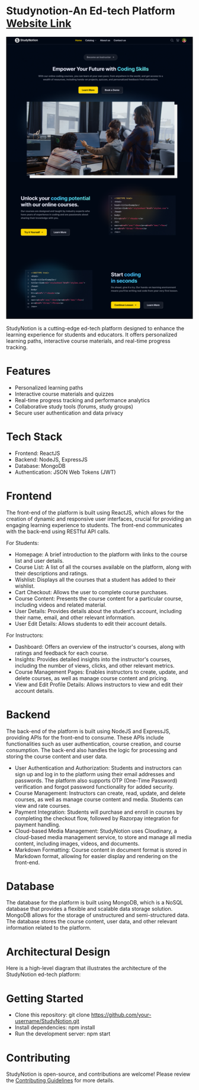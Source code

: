 # Studynotion-An Ed-tech Platform [Website Link](https://studynotion-frontend.vercel.app/)

![Main Page](images/mainpage.png)

StudyNotion is a cutting-edge ed-tech platform designed to enhance the learning experience for students and educators. It offers personalized learning paths, interactive course materials, and real-time progress tracking.

# Features
- Personalized learning paths
- Interactive course materials and quizzes
- Real-time progress tracking and performance analytics
- Collaborative study tools (forums, study groups)
- Secure user authentication and data privacy

# Tech Stack
- Frontend: ReactJS
- Backend: NodeJS, ExpressJS
- Database: MongoDB
- Authentication: JSON Web Tokens (JWT)

# Frontend
The front-end of the platform is built using ReactJS, which allows for the creation of dynamic and responsive user interfaces, crucial for providing an engaging learning experience to students. The front-end communicates with the back-end using RESTful API calls.

For Students:

- Homepage: A brief introduction to the platform with links to the course list and user details.
- Course List: A list of all the courses available on the platform, along with their descriptions and ratings.
- Wishlist: Displays all the courses that a student has added to their wishlist.
- Cart Checkout: Allows the user to complete course purchases.
- Course Content: Presents the course content for a particular course, including videos and related material.
- User Details: Provides details about the student's account, including their name, email, and other relevant information.
- User Edit Details: Allows students to edit their account details.

For Instructors:

- Dashboard: Offers an overview of the instructor's courses, along with ratings and feedback for each course.
- Insights: Provides detailed insights into the instructor's courses, including the number of views, clicks, and other relevant metrics.
- Course Management Pages: Enables instructors to create, update, and delete courses, as well as manage course content and pricing.
- View and Edit Profile Details: Allows instructors to view and edit their account details.

# Backend
The back-end of the platform is built using NodeJS and ExpressJS, providing APIs for the front-end to consume. These APIs include functionalities such as user authentication, course creation, and course consumption. The back-end also handles the logic for processing and storing the course content and user data.

- User Authentication and Authorization: Students and instructors can sign up and log in to the platform using their email addresses and passwords. The platform also supports OTP (One-Time Password) verification and forgot password functionality for added security.
- Course Management: Instructors can create, read, update, and delete courses, as well as manage course content and media. Students can view and rate courses.
- Payment Integration: Students will purchase and enroll in courses by completing the checkout flow, followed by Razorpay integration for payment handling.
- Cloud-based Media Management: StudyNotion uses Cloudinary, a cloud-based media management service, to store and manage all media content, including images, videos, and documents.
- Markdown Formatting: Course content in document format is stored in Markdown format, allowing for easier display and rendering on the front-end.

# Database

The database for the platform is built using MongoDB, which is a NoSQL database that provides a flexible and scalable data storage solution. MongoDB allows for the storage of unstructured and semi-structured data. The database stores the course content, user data, and other relevant information related to the platform.

# Architectural Design

Here is a high-level diagram that illustrates the architecture of the StudyNotion ed-tech platform:

  
# Getting Started
- Clone this repository: git clone https://github.com/your-username/StudyNotion.git
- Install dependencies: npm install
- Run the development server: npm start


# Contributing
StudyNotion is open-source, and contributions are welcome! Please review the [Contributing Guidelines](https://github.com/github/docs/blob/main/CONTRIBUTING.md) for more details.

